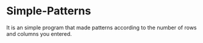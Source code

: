 # Simple-Patterns
It is an simple program that made patterns according to the number of rows and columns you entered.
